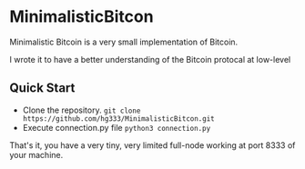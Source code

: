 # MinimalisticBitcon
Minimalistic Bitcoin is a very small implementation of Bitcoin. 

I wrote it to have a better understanding of the Bitcoin protocal at low-level

## Quick Start
* Clone the repository. ```git clone https://github.com/hg333/MinimalisticBitcon.git```
* Execute connection.py file ```python3 connection.py```

That's it, you have a very tiny, very limited full-node working at port 8333 of your machine.
